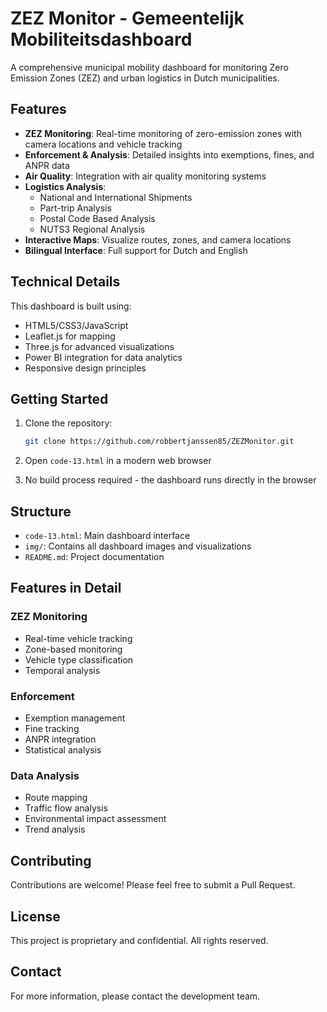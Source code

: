# ZEZ Monitor - Gemeentelijk Mobiliteitsdashboard

A comprehensive municipal mobility dashboard for monitoring Zero Emission Zones (ZEZ) and urban logistics in Dutch municipalities.

## Features

- **ZEZ Monitoring**: Real-time monitoring of zero-emission zones with camera locations and vehicle tracking
- **Enforcement & Analysis**: Detailed insights into exemptions, fines, and ANPR data
- **Air Quality**: Integration with air quality monitoring systems
- **Logistics Analysis**:
  - National and International Shipments
  - Part-trip Analysis
  - Postal Code Based Analysis
  - NUTS3 Regional Analysis
- **Interactive Maps**: Visualize routes, zones, and camera locations
- **Bilingual Interface**: Full support for Dutch and English

## Technical Details

This dashboard is built using:
- HTML5/CSS3/JavaScript
- Leaflet.js for mapping
- Three.js for advanced visualizations
- Power BI integration for data analytics
- Responsive design principles

## Getting Started

1. Clone the repository:
   ```bash
   git clone https://github.com/robbertjanssen85/ZEZMonitor.git
   ```

2. Open `code-13.html` in a modern web browser

3. No build process required - the dashboard runs directly in the browser

## Structure

- `code-13.html`: Main dashboard interface
- `img/`: Contains all dashboard images and visualizations
- `README.md`: Project documentation

## Features in Detail

### ZEZ Monitoring
- Real-time vehicle tracking
- Zone-based monitoring
- Vehicle type classification
- Temporal analysis

### Enforcement
- Exemption management
- Fine tracking
- ANPR integration
- Statistical analysis

### Data Analysis
- Route mapping
- Traffic flow analysis
- Environmental impact assessment
- Trend analysis

## Contributing

Contributions are welcome! Please feel free to submit a Pull Request.

## License

This project is proprietary and confidential. All rights reserved.

## Contact

For more information, please contact the development team.